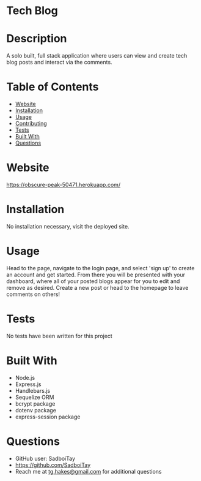# Tech Blog 
  

  # Description
  A solo built, full stack application where users can view and create tech blog posts and interact via the comments.

  # Table of Contents
  * [Website](#Website)
  * [Installation](#installation)
  * [Usage](#usage)
  * [Contributing](#contributing)
  * [Tests](#tests)
  * [Built With](#built-with)
  * [Questions](#questions)

# Website
https://obscure-peak-50471.herokuapp.com/

  # Installation
  No installation necessary, visit the deployed site.

  # Usage
  Head to the page, navigate to the login page, and select 'sign up' to create an account and get started. From there you will be presented with your dashboard, where all of your posted blogs appear for you to edit and remove as desired. Create a new post or head to the homepage to leave comments on others!

  # Tests
  No tests have been written for this project
  
  # Built With
  * Node.js
  * Express.js
  * Handlebars.js
  * Sequelize ORM
  * bcrypt package
  * dotenv package
  * express-session package

  # Questions

  * GitHub user: SadboiTay
  * https://github.com/SadboiTay
  * Reach me at tg.hakes@gmail.com for additional questions
  


